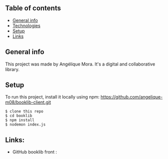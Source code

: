 ## Table of contents
* [General info](#general-info)
* [Technologies](#technologies)
* [Setup](#setup)
* [Links](#links)

## General info
This project was made by Angélique Mora. 
It's a digital and collaborative library.
	
## Setup
To run this project, install it locally using npm: https://github.com/angelique-m08/booklib-client.git

```
$ clone this repo
$ cd booklib
$ npm install
$ nodemon index.js
```

## Links:
* GitHub booklib front : 